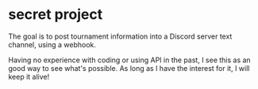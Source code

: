 # secret project


The goal is to post tournament information into a Discord server text channel, using a webhook.

Having no experience with coding or using API in the past, I see this as an good way to see what's possible.
As long as I have the interest for it, I will keep it alive!



